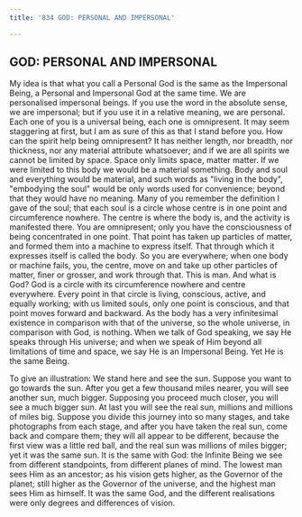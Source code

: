 ```yaml
---
title: '834 GOD: PERSONAL AND IMPERSONAL'

---
```

  

## GOD: PERSONAL AND IMPERSONAL

My idea is that what you call a Personal God is the same as the
Impersonal Being, a Personal and Impersonal God at the same time. We are
personalised impersonal beings. If you use the word in the absolute
sense, we are impersonal; but if you use it in a relative meaning, we
are personal. Each one of you is a universal being, each one is
omnipresent. It may seem staggering at first, but I am as sure of this
as that I stand before you. How can the spirit help being omnipresent?
It has neither length, nor breadth, nor thickness, nor any material
attribute whatsoever; and if we are all spirits we cannot be limited by
space. Space only limits space, matter matter. If we were limited to
this body we would be a material something. Body and soul and everything
would be material, and such words as "living in the body", "embodying
the soul" would be only words used for convenience; beyond that they
would have no meaning. Many of you remember the definition I gave of the
soul; that each soul is a circle whose centre is in one point and
circumference nowhere. The centre is where the body is, and the activity
is manifested there. You are omnipresent; only you have the
consciousness of being concentrated in one point. That point has taken
up particles of matter, and formed them into a machine to express
itself. That through which it expresses itself is called the body. So
you are everywhere; when one body or machine fails, you, the centre,
move on and take up other particles of matter, finer or grosser, and
work through that. This is man. And what is God? God is a circle with
its circumference nowhere and centre everywhere. Every point in that
circle is living, conscious, active, and equally working; with us
limited souls, only one point is conscious, and that point moves forward
and backward. As the body has a very infinitesimal existence in
comparison with that of the universe, so the whole universe, in
comparison with God, is nothing. When we talk of God speaking, we say He
speaks through His universe; and when we speak of Him beyond all
limitations of time and space, we say He is an Impersonal Being. Yet He
is the same Being.

To give an illustration: We stand here and see the sun. Suppose you want
to go towards the sun. After you get a few thousand miles nearer, you
will see another sun, much bigger. Supposing you proceed much closer,
you will see a much bigger sun. At last you will see the real sun,
millions and millions of miles big. Suppose you divide this journey into
so many stages, and take photographs from each stage, and after you have
taken the real sun, come back and compare them; they will all appear to
be different, because the first view was a little red ball, and the real
sun was millions of miles bigger; yet it was the same sun. It is the
same with God: the Infinite Being we see from different standpoints,
from different planes of mind. The lowest man sees Him as an ancestor;
as his vision gets higher, as the Governor of the planet; still higher
as the Governor of the universe, and the highest man sees Him as
himself. It was the same God, and the different realisations were only
degrees and differences of vision.
